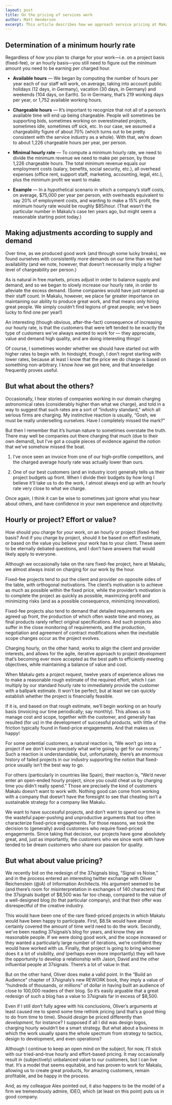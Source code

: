 ```yaml
---
layout: post
title: On the pricing of services work
author: Matt Henderson
excerpt: This article describes how we approach service pricing at Makalu.
---
```


## Determination of a minimum hourly rate

Regardless of *how* you plan to charge for your work—i.e. on a project basis (fixed-fee), or an hourly basis—you still need to figure out the *minimum* amount you need to be earning per charged hour.

* **Available hours** — We began by computing the number of hours per year each of our staff will work, on average, taking into account public holidays (12 days, in Germany), vacation (30 days, in Germany) and weekends (104 days, on Earth). So in Germany, that’s 219 working days per year, or 1,752 available working hours.

* **Chargeable hours** — It’s important to recognize that not all of a person’s available time will end up being chargeable. People will sometimes be supporting bids, sometimes working on overestimated projects, sometimes idle, sometimes off sick, etc. In our case, we assumed a chargeability figure of about 70% (which turns out to be pretty consistent with the service industry as a whole). With that, we’re down to about 1,226 chargeable hours per year, per person.

* **Minimal hourly rate** — To compute a minimum hourly rate, we need to divide the minimum revenue we need to make per person, by those 1,226 chargeable hours. The total minimum revenue equals our employment costs (salary, benefits, social security, etc.), all overhead expenses (office rent, support staff, marketing, accounting, legal, etc.), plus the minimum profit we want to make.

* **Example** — In a hypothetical scenario in which a company’s staff costs, on average, $75,000 per year per person, with overheads equivalent to say 20% of employment costs, and wanting to make a 15% profit, the minimum hourly rate would be roughly $85/hour. (That wasn’t the particular number in Makalu’s case ten years ago, but might seem a reasonable starting point today.)

## Making adjustments according to supply and demand

Over time, as we produced good work (and through some lucky breaks), we found ourselves with consistently more demands on our time than we had availability (and we note, however, that doesn’t necessarily imply a higher level of chargeability per person.)

As is natural in free markets, prices adjust in order to balance supply and demand, and so we began to slowly increase our hourly rate, in order to alleviate the excess demand. (Some companies would have just ramped up their staff count. In Makalu, however, we place far greater importance on maintaining our ability to produce great work, and that means only hiring great people. We simply couldn’t find legions of great people; we’ve been lucky to find one per year!)

An interesting (though obvious, after-the-fact) consequence of increasing our hourly rate, is that the customers that were left tended to be exactly the type of customers we’ve always wanted to work for — they appreciate, value and demand high quality, and are doing interesting things!

Of course, I sometimes wonder whether we should have started out with higher rates to begin with. In hindsight, though, I don’t regret starting with lower rates, because at least I know that the price we do charge is based on something non-arbitrary. I know *how* we got here, and that knowledge frequently proves useful.

## But what about the others?

Occasionally, I hear stories of companies working in our domain charging astronomical rates (considerably higher than what we charge), and told in a way to suggest that such rates are a sort of “industry standard,” which all serious firms are charging. My instinctive reaction is usually, “Gosh, we must be really underselling ourselves. Have I completely missed the mark?” 

But then I remember that it’s human nature to sometimes overstate the truth. There may well be companies out there charging that much (due to their own demand), but I’ve got a couple pieces of evidence against the notion that we’ve somehow missed the boat.

1. I’ve once seen an invoice from one of our high-profile competitors, and the charged average hourly rate was actually lower than ours.

2. One of our best customers (and an industry icon) generally tells us their project budgets up front. When I divide their budgets by how long I believe it’ll take us to do the work, I almost always end up with an hourly rate very close to what we charge.

Once again, I think it can be wise to sometimes just ignore what you hear about others, and have confidence in your own experience and objectivity.

## Hourly or project? Effort or value?

How should you charge for your work, on an hourly or project (fixed-fee) basis? And if you charge by project, should it be based on effort estimate, or based on the value you believe your work has to your client. These seem to be eternally debated questions, and I don’t have answers that would likely apply to everyone.

Although we occasionally take on the rare fixed-fee project, here at Makalu, we almost always insist on charging for our work by the hour.

Fixed-fee projects tend to put the client and provider on opposite sides of the table, with orthogonal motivations. The client’s motivation is to achieve as much as possible within the fixed price, while the provider’s motivation is to complete the project as quickly as possible, maximizing profit and minimizing risks (and as a possible consequence, minimizing innovation).

Fixed-fee projects also tend to demand that detailed requirements are agreed up front, the production of which often waste time and money, as final products rarely reflect original specifications. And such projects also suffer in the close monitoring of requirements, and the production, negotiation and agreement of contract modifications when the inevitable scope changes occur as the project evolves.

Charging hourly, on the other hand, works to align the client and provider interests, and allows for the agile, iterative approach to project development that’s becoming ever more accepted as the best path to efficiently meeting objectives, while maintaining a balance of value and cost.

When Makalu gets a project request, twelve years of experience allows me to make a reasonable rough estimate of the required effort, which I can multiply by our standard hourly rate to immediately provide the customer with a ballpark estimate. It won’t be perfect, but at least we can quickly establish whether the project is financially feasible. 

If it is, and based on that rough estimate, we’ll begin working on an hourly basis (invoicing our time periodically; say monthly). This allows us to manage cost and scope, together with the customer, and generally has resulted (for us) in the development of successful products, with little of the friction typically found in fixed-price engagements. And that makes us happy!

For some potential customers, a natural reaction is, “We won’t go into a project if we don’t know precisely what we’re going to get for our money.” Such a reaction is understandable, but, unfortunately, there’s an enormous history of failed projects in our industry supporting the notion that fixed-price usually isn’t the best way to go.

For others (particularly in countries like Spain), their reaction is, “We’d never enter an open-ended hourly project, since you could cheat us by charging time you didn’t really spend.” Those are precisely the kind of customers Makalu doesn’t want to work with. Nothing good can come from working with a company that doesn’t have the foresight to see that cheating isn’t a sustainable strategy for a company like Makalu.

We want to have successful projects, and don’t want to spend our time in the wasteful paper-pushing and unproductive arguments that too often characterize fixed-price engagements. For those reasons, we took the decision to (generally) avoid customers who require fixed-priced engagements. Since taking that decision, our projects have gone absolutely great, and, just as importantly, the customers who we since work with have tended to be dream customers who share our passion for quality.

## But what about value pricing?

We recently bid on the redesign of the 37signals blog, “Signal vs Noise,” and in the process entered an interesting twitter exchange with Oliver Reichenstein (@iA) of Information Architects. His argument seemed to be (and there’s room for misinterpretation in exchanges of 140 characters) that the 37signals budget of $8,500 was far too cheap, compared to the value of a well-designed blog (to that particular company), and that their offer was disrespectful of the creative industry.

This would have been one of the rare fixed-priced projects in which Makalu would have been happy to participate. First, $8.5k would have almost certainly covered the amount of time we’d need to do the work. Secondly, we’ve been reading 37signals’s blog for years, and know they are reasonable people. If we were doing good work, and the scope increased or they wanted a particularly large number of iterations, we’re confident they would have worked with us. Finally, that project is going to bring whoever does it a lot of visibility, *and* (perhaps even more importantly) they will have the opportunity to develop a relationship with Jason, David and the other influential people at 37signals. There’s a lot of value in that.

But on the other hand, Oliver does make a valid point. In the “Build an Audience” chapter of 37signals’s new REWORK book, they imply a value of “hundreds of thousands, or millions” of dollar in having built an audience of close to 100,000 readers of their blog. So it’s easily arguable that a great redesign of such a blog has a value to 37signals far in excess of $8,500.

Even if I still don’t fully agree with his conclusions, Oliver’s arguments at least caused me to spend some time rethink pricing (and that’s a good thing to do from time to time). Should *design* be priced differently than *development*, for instance? I supposed if all I did was design logos, charging hourly wouldn’t be a smart strategy. But what about a business in which the work usually spans the whole spectrum from strategy to tactics, design to development, and even operations?

Although I continue to keep an open mind on the subject, for now, I’ll stick with our tried-and-true hourly and effort-based pricing. It may occasionally result in (subjectively) unbalanced value to our customers, but I can live that. It’s a model that seems equitable, and has proven to work for Makalu, allowing us to create great products, for amazing customers, remain profitable, and be happy in the process. 

And, as my colleague Alex pointed out, it also happens to be the model of a firm we tremendously admire, IDEO, which (at least on this point) puts us in good company.
